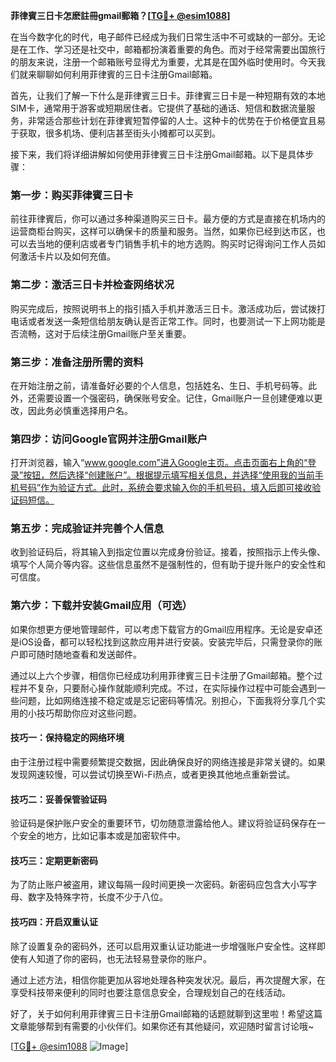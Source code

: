 **菲律賓三日卡怎麽註冊gmail郵箱？[[TG💪+ @esim1088](https://t.me/s/esim1088)]**

在当今数字化的时代，电子邮件已经成为我们日常生活中不可或缺的一部分。无论是在工作、学习还是社交中，邮箱都扮演着重要的角色。而对于经常需要出国旅行的朋友来说，注册一个邮箱账号显得尤为重要，尤其是在国外临时使用时。今天我们就来聊聊如何利用菲律賓的三日卡注册Gmail邮箱。

首先，让我们了解一下什么是菲律賓三日卡。菲律賓三日卡是一种短期有效的本地SIM卡，通常用于游客或短期居住者。它提供了基础的通话、短信和数据流量服务，非常适合那些计划在菲律賓短暂停留的人士。这种卡的优势在于价格便宜且易于获取，很多机场、便利店甚至街头小摊都可以买到。

接下来，我们将详细讲解如何使用菲律賓三日卡注册Gmail邮箱。以下是具体步骤：

### 第一步：购买菲律賓三日卡

前往菲律賓后，你可以通过多种渠道购买三日卡。最方便的方式是直接在机场内的运营商柜台购买，这样可以确保卡的质量和服务。当然，如果你已经到达市区，也可以去当地的便利店或者专门销售手机卡的地方选购。购买时记得询问工作人员如何激活卡片以及如何充值。

### 第二步：激活三日卡并检查网络状况

购买完成后，按照说明书上的指引插入手机并激活三日卡。激活成功后，尝试拨打电话或者发送一条短信给朋友确认是否正常工作。同时，也要测试一下上网功能是否流畅，这对于后续注册Gmail账户至关重要。

### 第三步：准备注册所需的资料

在开始注册之前，请准备好必要的个人信息，包括姓名、生日、手机号码等。此外，还需要设置一个强密码，确保账号安全。记住，Gmail账户一旦创建便难以更改，因此务必慎重选择用户名。

### 第四步：访问Google官网并注册Gmail账户

打开浏览器，输入“www.google.com”进入Google主页。点击页面右上角的“登录”按钮，然后选择“创建账户”。根据提示填写相关信息，并选择“使用我的当前手机号码”作为验证方式。此时，系统会要求输入你的手机号码，填入后即可接收验证码短信。

### 第五步：完成验证并完善个人信息

收到验证码后，将其输入到指定位置以完成身份验证。接着，按照指示上传头像、填写个人简介等内容。这些信息虽然不是强制性的，但有助于提升账户的安全性和可信度。

### 第六步：下载并安装Gmail应用（可选）

如果你想更方便地管理邮件，可以考虑下载官方的Gmail应用程序。无论是安卓还是iOS设备，都可以轻松找到这款应用并进行安装。安装完毕后，只需登录你的账户即可随时随地查看和发送邮件。

通过以上六个步骤，相信你已经成功利用菲律賓三日卡注册了Gmail邮箱。整个过程并不复杂，只要耐心操作就能顺利完成。不过，在实际操作过程中可能会遇到一些问题，比如网络连接不稳定或是忘记密码等情况。别担心，下面我将分享几个实用的小技巧帮助你应对这些问题。

#### 技巧一：保持稳定的网络环境

由于注册过程中需要频繁提交数据，因此确保良好的网络连接是非常关键的。如果发现网速较慢，可以尝试切换至Wi-Fi热点，或者更换其他地点重新尝试。

#### 技巧二：妥善保管验证码

验证码是保护账户安全的重要环节，切勿随意泄露给他人。建议将验证码保存在一个安全的地方，比如记事本或是加密软件中。

#### 技巧三：定期更新密码

为了防止账户被盗用，建议每隔一段时间更换一次密码。新密码应包含大小写字母、数字及特殊字符，长度不少于八位。

#### 技巧四：开启双重认证

除了设置复杂的密码外，还可以启用双重认证功能进一步增强账户安全性。这样即使有人知道了你的密码，也无法轻易登录你的账户。

通过上述方法，相信你能更加从容地处理各种突发状况。最后，再次提醒大家，在享受科技带来便利的同时也要注意信息安全，合理规划自己的在线活动。

好了，关于如何利用菲律賓三日卡注册Gmail邮箱的话题就聊到这里啦！希望这篇文章能够帮到有需要的小伙伴们。如果你还有其他疑问，欢迎随时留言讨论哦~ 

[[TG💪+ @esim1088](https://t.me/s/esim1088) ![Image](https://i.postimg.cc/4NQfJmqS/Snipaste-2025-05-13-00-14-12.png)]